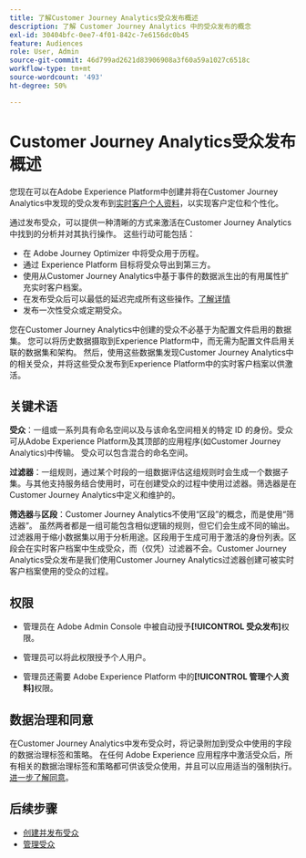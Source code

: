 ```yaml
---
title: 了解Customer Journey Analytics受众发布概述
description: 了解 Customer Journey Analytics 中的受众发布的概念
exl-id: 30404bfc-0ee7-4f01-842c-7e6156dc0b45
feature: Audiences
role: User, Admin
source-git-commit: 46d799ad2621d83906908a3f60a59a1027c6518c
workflow-type: tm+mt
source-wordcount: '493'
ht-degree: 50%

---
```


# Customer Journey Analytics受众发布概述

您现在可以在Adobe Experience Platform中创建并将在Customer Journey Analytics中发现的受众发布到[实时客户个人资料](https://experienceleague.adobe.com/docs/experience-platform/profile/home.html?lang=zh-Hans)，以实现客户定位和个性化。

通过发布受众，可以提供一种清晰的方式来激活在Customer Journey Analytics中找到的分析并对其执行操作。 这些行动可能包括：

* 在 Adobe Journey Optimizer 中将受众用于历程。
* 通过 Experience Platform 目标将受众导出到第三方。
* 使用从Customer Journey Analytics中基于事件的数据派生出的有用属性扩充实时客户档案。
* 在发布受众后可以最低的延迟完成所有这些操作。[了解详情](https://experienceleague.adobe.com/docs/analytics-platform/using/cja-components/audiences/publish.html#latency)
* 发布一次性受众或定期受众。

您在Customer Journey Analytics中创建的受众不必基于为配置文件启用的数据集。 您可以将历史数据摄取到Experience Platform中，而无需为配置文件启用关联的数据集和架构。 然后，使用这些数据集发现Customer Journey Analytics中的相关受众，并将这些受众发布到Experience Platform中的实时客户档案以供激活。

## 关键术语

**受众**：一组或一系列具有命名空间以及与该命名空间相关的特定 ID 的身份。受众可从Adobe Experience Platform及其顶部的应用程序(如Customer Journey Analytics)中传输。 受众可以包含混合的命名空间。

**过滤器**：一组规则，通过某个时段的一组数据评估这组规则时会生成一个数据子集。与其他支持服务结合使用时，可在创建受众的过程中使用过滤器。筛选器是在Customer Journey Analytics中定义和维护的。

**筛选器**&#x200B;与&#x200B;**区段**：Customer Journey Analytics不使用“区段”的概念，而是使用“筛选器”。 虽然两者都是一组可能包含相似逻辑的规则，但它们会生成不同的输出。过滤器用于缩小数据集以用于分析用途。区段用于生成可用于激活的身份列表。区段会在实时客户档案中生成受众，而（仅凭）过滤器不会。Customer Journey Analytics受众发布是我们使用Customer Journey Analytics过滤器创建可被实时客户档案使用的受众的过程。

## 权限

* 管理员在 Adobe Admin Console 中被自动授予&#x200B;**[!UICONTROL 受众发布]**&#x200B;权限。

* 管理员可以将此权限授予个人用户。

* 管理员还需要 Adobe Experience Platform 中的&#x200B;**[!UICONTROL 管理个人资料]**&#x200B;权限。

## 数据治理和同意

在Customer Journey Analytics中发布受众时，将记录附加到受众中使用的字段的数据治理标签和策略。  在任何 Adobe Experience 应用程序中激活受众后，所有相关的数据治理标签和策略都可供该受众使用，并且可以应用适当的强制执行。[进一步了解同意](https://experienceleague.adobe.com/docs/experience-platform/data-governance/policies/user-guide.html?lang=zh-Hans#consent-policy)。

## 后续步骤

* [创建并发布受众](/help/components/audiences/publish.md)
* [管理受众](/help/components/audiences/manage.md)
